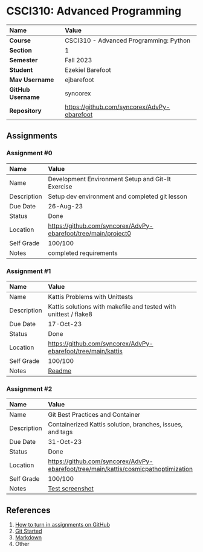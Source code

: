 # CSCI310: Advanced Programming

| Name | Value |
|:---|:---|
| **Course** | CSCI310 - Advanced Programming: Python |
| **Section** | 1 |
| **Semester** | Fall 2023 |
| **Student** | Ezekiel Barefoot |
| **Mav Username**            | ejbarefoot |
| **GitHub Username**         | syncorex |
| **Repository**          | https://github.com/syncorex/AdvPy-ebarefoot |

## Assignments

### Assignment #0

| Name | Value |
| :--- | :--- |
| Name | Development Environment Setup and Git-It Exercise  |
| Description | Setup dev environment and completed git lesson |
| Due Date | 26-Aug-23 |
| Status | Done |
| Location | https://github.com/syncorex/AdvPy-ebarefoot/tree/main/project0 |
| Self Grade | 100/100 |
| Notes | completed requirements |

### Assignment #1

| Name | Value |
| :--- | :--- |
| Name | Kattis Problems with Unittests |
| Description | Kattis solutions with makefile and tested with unittest / flake8 |
| Due Date | 17-Oct-23 |
| Status | Done |
| Location | https://github.com/syncorex/AdvPy-ebarefoot/tree/main/kattis |
| Self Grade | 100/100 |
| Notes | [Readme](https://github.com/syncorex/AdvPy-ebarefoot/blob/main/kattis/README.md) |

### Assignment #2

| Name | Value |
| :--- | :--- |
| Name | Git Best Practices and Container |
| Description | Containerized Kattis solution, branches, issues, and tags |
| Due Date | 31-Oct-23 |
| Status | Done |
| Location | https://github.com/syncorex/AdvPy-ebarefoot/tree/main/kattis/cosmicpathoptimization |
| Self Grade | 100/100 |
| Notes | [Test screenshot](https://github.com/syncorex/AdvPy-ebarefoot/blob/main/kattis/cosmicpathoptimization/test_cosmicpathoptimization.png) |

## References

1. [How to turn in assignments on GitHub](https://docs.google.com/document/d/16mixtVA-dePbWidBzI3JXNW4kFhRyT7XsJgL6GtGvGA/edit?usp=sharing)
2. [Git Started](https://docs.google.com/document/d/1M0YeBfFPy5YPpfX7312R9-IldjagimvEma_YhgeLPcw/edit#heading=h.ssqvh5gmotj4)
3. [Markdown](https://github.com/adam-p/markdown-here/wiki/Markdown-Cheatsheet)
4. Other
